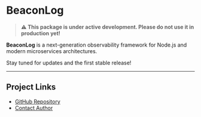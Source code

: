 # BeaconLog

> **⚠️ This package is under active development. Please do not use it in production yet!**

**BeaconLog** is a next-generation observability framework for Node.js and modern microservices architectures.

Stay tuned for updates and the first stable release!

---

## Project Links

- [GitHub Repository](https://github.com/gabriel70g/beaconlog)
- [Contact Author](mailto:gabriel70@gmail.com)
